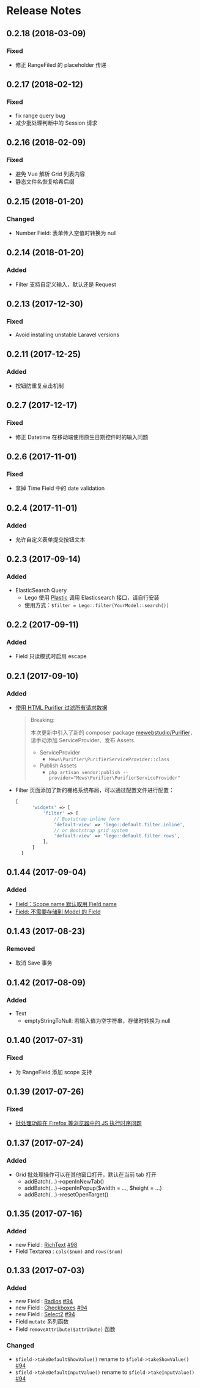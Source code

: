 # Release Notes

## 0.2.18 (2018-03-09)

### Fixed

- 修正 RangeFiled 的 placeholder 传递

## 0.2.17 (2018-02-12)

### Fixed

- fix range query bug 
- 减少批处理判断中的 Session 请求 

## 0.2.16 (2018-02-09)

### Fixed

- 避免 Vue 解析 Grid 列表内容
- 静态文件名恢复哈希后缀

## 0.2.15 (2018-01-20)

### Changed

- Number Field: 表单传入空值时转换为 null

## 0.2.14 (2018-01-20)

### Added

- Filter 支持自定义输入，默认还是 Request

## 0.2.13 (2017-12-30)

### Fixed

- Avoid installing unstable Laravel versions

## 0.2.11 (2017-12-25)

### Added

- 按钮防重复点击机制

## 0.2.7 (2017-12-17)

### Fixed

- 修正 Datetime 在移动端使用原生日期控件时的输入问题

## 0.2.6 (2017-11-01)

### Fixed

- 拿掉 Time Field 中的 date validation

## 0.2.4 (2017-11-01)

### Added

- 允许自定义表单提交按钮文本

## 0.2.3 (2017-09-14)

### Added

- ElasticSearch Query
  + Lego 使用 [Plastic](https://github.com/sleimanx2/plastic) 调用 Elasticsearch 接口，请自行安装
  + 使用方式：`$filter = Lego::filter(YourModel::search())`


## 0.2.2 (2017-09-11)

### Added

- Field 只读模式时启用 escape

## 0.2.1 (2017-09-10)

### Added

- [使用 HTML Purifier 过滤所有请求数据](docs/html-purifier.md)

  > Breaking: 
  > 
  > 本次更新中引入了新的 composer package [mewebstudio/Purifier](https://github.com/mewebstudio/Purifier)，请手动添加 ServiceProvider、发布 Assets.
  > 
  > - ServiceProvider
  >   - `Mews\Purifier\PurifierServiceProvider::class`
  > - Publish Assets
  >   - `php artisan vendor:publish --provider="Mews\Purifier\PurifierServiceProvider"`

- Filter 页面添加了新的栅格系统布局，可以通过配置文件进行配置：

  ```php
  [
        'widgets' => [
            'filter' => [
                // Bootstrap inline form
                'default-view' => 'lego::default.filter.inline',
                // or Bootstrap grid system
                'default-view' => 'lego::default.filter.rows',
            ],
        ]
    ]
  ```



## 0.1.44 (2017-09-04)

### Added

- [Field：Scope name 默认取用 Field name](docs/filter.md#query-scope)
- [Field: 不需要存储到 Model 的 Field](docs/fields.md#不需要存储到-Model-的-Field)

## 0.1.43 (2017-08-23)

### Removed

- 取消 Save 事务

## 0.1.42 (2017-08-09)

### Added

- Text
    - emptyStringToNull: 若输入值为空字符串，存储时转换为 null

## 0.1.40 (2017-07-31)

### Fixed

- 为 RangeField 添加 scope 支持

## 0.1.39 (2017-07-26)

### Fixed
- [批处理功能在 Firefox 等浏览器中的 JS 执行时序问题](https://github.com/wutongwan/laravel-lego/commit/177869147a)

## 0.1.37 (2017-07-24)

### Added
- Grid 批处理操作可以在其他窗口打开，默认在当前 tab 打开
    - addBatch(...)->openInNewTab()
    - addBatch(...)->openInPopup($width = ..., $height = ...)
    - addBatch(...)->resetOpenTarget()

## 0.1.35 (2017-07-16)

### Added
- new Field : [RichText](docs/fields.md#richtext) [#98](https://github.com/wutongwan/laravel-lego/pull/94)
- Field Textarea : `cols($num)` and `rows($num)`

## 0.1.33 (2017-07-03)

### Added
- new Field : [Radios](docs/fields.md#radios) [#94](https://github.com/wutongwan/laravel-lego/pull/94)
- new Field : [Checkboxes](docs/fields.md#checkboxes) [#94](https://github.com/wutongwan/laravel-lego/pull/94)
- new Field : [Select2](docs/fields.md#select2) [#94](https://github.com/wutongwan/laravel-lego/pull/94)
- Field `mutate` 系列函数
- Field `removeAttribute($attribute)` 函数

### Changed
- `$field->takeDefaultShowValue()` rename to `$field->takeShowValue()` [#94](https://github.com/wutongwan/laravel-lego/pull/94)
- `$field->takeDefaultInputValue()` rename to `$field->takeInputValue()` [#94](https://github.com/wutongwan/laravel-lego/pull/94)
